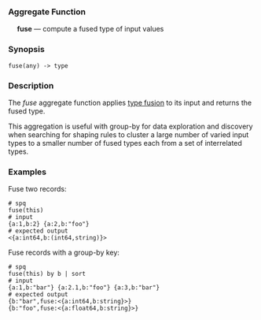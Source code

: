 ### Aggregate Function

&emsp; **fuse** &mdash; compute a fused type of input values

### Synopsis
```
fuse(any) -> type
```

### Description

The _fuse_ aggregate function applies [type fusion](../shaping.md#type-fusion)
to its input and returns the fused type.

This aggregation is useful with group-by for data exploration and discovery
when searching for shaping rules to cluster a large number of varied input
types to a smaller number of fused types each from a set of interrelated types.

### Examples

Fuse two records:
```mdtest-spq
# spq
fuse(this)
# input
{a:1,b:2} {a:2,b:"foo"}
# expected output
<{a:int64,b:(int64,string)}>
```

Fuse records with a group-by key:
```mdtest-spq {data-layout="stacked"}
# spq
fuse(this) by b | sort
# input
{a:1,b:"bar"} {a:2.1,b:"foo"} {a:3,b:"bar"}
# expected output
{b:"bar",fuse:<{a:int64,b:string}>}
{b:"foo",fuse:<{a:float64,b:string}>}
```
